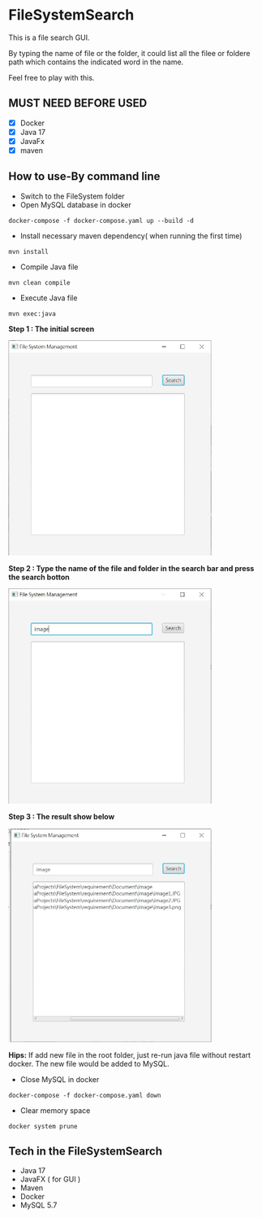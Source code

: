 # FileSystemSearch
This is a file search GUI. 

By typing the name of file or the folder, it could list all the filee or foldere path which contains the indicated word in the name.

Feel free to play with this.

## MUST NEED BEFORE USED
- [x] Docker
- [x] Java 17
- [x] JavaFx
- [x] maven

## How to use-By command line
* Switch to the FileSystem folder
* Open MySQL database in docker
 ``` docker
docker-compose -f docker-compose.yaml up --build -d
```

* Install necessary maven dependency( when running the first time)
``` 
mvn install
```
* Compile Java file
``` 
mvn clean compile
```
* Execute Java file
 ``` docker
mvn exec:java
```
**Step 1 : The initial screen**

<img src="demo-1.JPG" width="400">

**Step 2 : Type the name of the file and folder in the search bar and press the search botton**

<img src="demo-2.JPG" width="400">

**Step 3 : The result show below** 

<img src="demo-3.JPG" width="400">

**Hips:**
If add new file in the root folder, just re-run java file without restart docker.
The new file would be added to MySQL.

* Close MySQL in docker
``` docker
docker-compose -f docker-compose.yaml down
```
* Clear memory space
 ``` docker
docker system prune
```

## Tech in the FileSystemSearch
* Java 17
* JavaFX ( for GUI )
* Maven 
* Docker 
* MySQL 5.7
